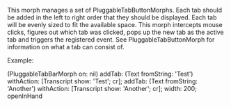 This morph manages a set of PluggableTabButtonMorphs.  Each tab should be added in the left to right order that they should be displayed.  Each tab will be evenly sized to fit the available space.  This morph intercepts mouse clicks, figures out which tab was clicked, pops up the new tab as the active tab and triggers the registered event.  See PluggableTabButtonMorph for information on what a tab can consist of.

Example:

(PluggableTabBarMorph on: nil)
	addTab: (Text fromString: 'Test') withAction: [Transcript show: 'Test'; cr];
	addTab: (Text fromString: 'Another') withAction: [Transcript show: 'Another'; cr];
	width: 200;
	openInHand
